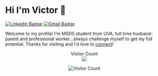 # Hi I'm Victor 👋
[![Linkedin Badge](https://img.shields.io/badge/-victor-blue?style=flat&logo=Linkedin&logoColor=white&link=https://linkedin.com/in/victor-ontiveros-78490b35)](https://linkedin.com/in/victor-ontiveros-78490b35)
[![Gmail Badge](https://img.shields.io/badge/-victor-c14438?style=flat&logo=Gmail&logoColor=white&link=mailto:victor.ontiveros1006@gmail.com)](mailto:victor.ontiveros1006@gmail.com)

Welcome to my profile! I'm MSDS student from UVA, full time husband-parent and professional worker...always challenge myself to get my full potential. Thanks for visiting and I'd love to [connect](https://linkedin.com/in/victor-ontiveros-78490b35)!


<p align="center"> 
  Visitor Count<br>
  <img src="(https://profile-counter.glitch.me/VictorOntiverosR/count.svg)" />
</p>
<div align="center">


![Visitor Count](https://profile-counter.glitch.me/VictorOntiverosR/count.svg)

